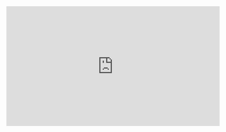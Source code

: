 <iframe width="560" height="315" src="https://www.youtube.com/embed/------" frameborder="0" allow="accelerometer; autoplay; clipboard-write; encrypted-media; gyroscope; picture-in-picture" allowfullscreen></iframe>

<!--(note : replace ----- in src by the video code ( v= ..... ) in youtube video link)-->
